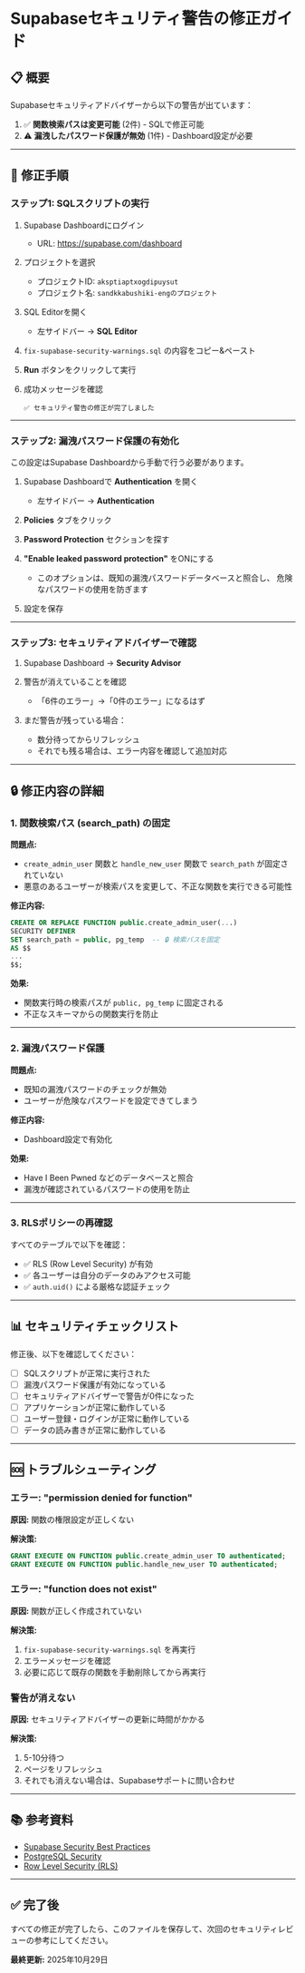 # Supabaseセキュリティ警告の修正ガイド

## 📋 概要
Supabaseセキュリティアドバイザーから以下の警告が出ています：

1. ✅ **関数検索パスは変更可能** (2件) - SQLで修正可能
2. ⚠️ **漏洩したパスワード保護が無効** (1件) - Dashboard設定が必要

---

## 🔧 修正手順

### ステップ1: SQLスクリプトの実行

1. Supabase Dashboardにログイン
   - URL: https://supabase.com/dashboard
   
2. プロジェクトを選択
   - プロジェクトID: `aksptiaptxogdipuysut`
   - プロジェクト名: `sandkkabushiki-engのプロジェクト`

3. SQL Editorを開く
   - 左サイドバー → **SQL Editor**

4. `fix-supabase-security-warnings.sql` の内容をコピー&ペースト

5. **Run** ボタンをクリックして実行

6. 成功メッセージを確認
   ```
   ✅ セキュリティ警告の修正が完了しました
   ```

---

### ステップ2: 漏洩パスワード保護の有効化

この設定はSupabase Dashboardから手動で行う必要があります。

1. Supabase Dashboardで **Authentication** を開く
   - 左サイドバー → **Authentication**

2. **Policies** タブをクリック

3. **Password Protection** セクションを探す

4. **"Enable leaked password protection"** をONにする
   - このオプションは、既知の漏洩パスワードデータベースと照合し、
     危険なパスワードの使用を防ぎます

5. 設定を保存

---

### ステップ3: セキュリティアドバイザーで確認

1. Supabase Dashboard → **Security Advisor**

2. 警告が消えていることを確認
   - 「6件のエラー」→「0件のエラー」になるはず

3. まだ警告が残っている場合：
   - 数分待ってからリフレッシュ
   - それでも残る場合は、エラー内容を確認して追加対応

---

## 🔒 修正内容の詳細

### 1. 関数検索パス (search_path) の固定

**問題点:**
- `create_admin_user` 関数と `handle_new_user` 関数で `search_path` が固定されていない
- 悪意のあるユーザーが検索パスを変更して、不正な関数を実行できる可能性

**修正内容:**
```sql
CREATE OR REPLACE FUNCTION public.create_admin_user(...)
SECURITY DEFINER
SET search_path = public, pg_temp  -- 🔒 検索パスを固定
AS $$
...
$$;
```

**効果:**
- 関数実行時の検索パスが `public, pg_temp` に固定される
- 不正なスキーマからの関数実行を防止

---

### 2. 漏洩パスワード保護

**問題点:**
- 既知の漏洩パスワードのチェックが無効
- ユーザーが危険なパスワードを設定できてしまう

**修正内容:**
- Dashboard設定で有効化

**効果:**
- Have I Been Pwned などのデータベースと照合
- 漏洩が確認されているパスワードの使用を防止

---

### 3. RLSポリシーの再確認

すべてのテーブルで以下を確認：
- ✅ RLS (Row Level Security) が有効
- ✅ 各ユーザーは自分のデータのみアクセス可能
- ✅ `auth.uid()` による厳格な認証チェック

---

## 📊 セキュリティチェックリスト

修正後、以下を確認してください：

- [ ] SQLスクリプトが正常に実行された
- [ ] 漏洩パスワード保護が有効になっている
- [ ] セキュリティアドバイザーで警告が0件になった
- [ ] アプリケーションが正常に動作している
- [ ] ユーザー登録・ログインが正常に動作している
- [ ] データの読み書きが正常に動作している

---

## 🆘 トラブルシューティング

### エラー: "permission denied for function"

**原因:** 関数の権限設定が正しくない

**解決策:**
```sql
GRANT EXECUTE ON FUNCTION public.create_admin_user TO authenticated;
GRANT EXECUTE ON FUNCTION public.handle_new_user TO authenticated;
```

### エラー: "function does not exist"

**原因:** 関数が正しく作成されていない

**解決策:**
1. `fix-supabase-security-warnings.sql` を再実行
2. エラーメッセージを確認
3. 必要に応じて既存の関数を手動削除してから再実行

### 警告が消えない

**原因:** セキュリティアドバイザーの更新に時間がかかる

**解決策:**
1. 5-10分待つ
2. ページをリフレッシュ
3. それでも消えない場合は、Supabaseサポートに問い合わせ

---

## 📚 参考資料

- [Supabase Security Best Practices](https://supabase.com/docs/guides/security)
- [PostgreSQL Security](https://www.postgresql.org/docs/current/sql-security.html)
- [Row Level Security (RLS)](https://supabase.com/docs/guides/auth/row-level-security)

---

## ✅ 完了後

すべての修正が完了したら、このファイルを保存して、次回のセキュリティレビューの参考にしてください。

**最終更新:** 2025年10月29日

